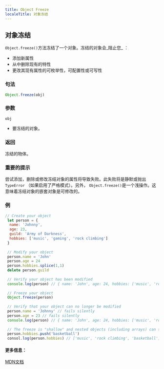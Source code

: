 ```yaml
---
title: Object Freeze
localeTitle: 对象冻结
---
```

## 对象冻结

`Object.freeze()`方法冻结了一个对象。冻结的对象会_阻止您_ ：

*   添加新属性
*   从中删除现有的特性
*   更改其现有属性的可枚举性，可配置性或可写性

### 句法

```javascript
Object.freeze(obj) 
```

### 参数

`obj`

*   要冻结的对象。

### 返回

冻结的物体。

### 重要的提示

尝试添加，删除或修改冻结对象的属性将导致失败。此失败将是静默或抛出`TypeError` （如果启用了严格模式）。另外， `Object.freeze()`是一个浅操作。这意味着冻结对象的嵌套对象是可修改的。

### 例

```javascript
// Create your object 
 let person = { 
  name: 'Johnny', 
  age: 23, 
  guild: 'Army of Darkness', 
  hobbies: ['music', 'gaming', 'rock climbing'] 
 } 
 
 // Modify your object 
 person.name = 'John' 
 person.age = 24 
 person.hobbies.splice(1,1) 
 delete person.guild 
 
 // Verify your object has been modified 
 console.log(person) // { name: 'John', age: 24, hobbies: ['music', 'rock climbing'] 
 
 // Freeze your object 
 Object.freeze(person) 
 
 // Verify that your object can no longer be modified 
 person.name = 'Johnny' // fails silently 
 person.age = 23 // fails silently 
 console.log(person) // { name: 'John', age: 24, hobbies: ['music', 'rock climbing'] 
 
 // The freeze is "shallow" and nested objects (including arrays) can still be modified 
 person.hobbies.push('basketball') 
 consol.log(person.hobbies) // ['music', 'rock climbing', 'basketball'] 
```

#### 更多信息：

[MDN文档](https://developer.mozilla.org/en-US/docs/Web/JavaScript/Reference/Global_Objects/Object/freeze)